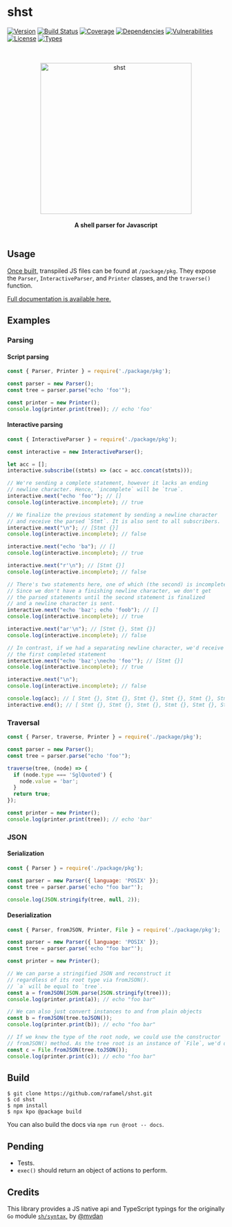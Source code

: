 # shst

[![Version](https://img.shields.io/npm/v/shst.svg)](https://www.npmjs.com/package/shst)
[![Build Status](https://img.shields.io/travis/rafamel/shst/master.svg)](https://travis-ci.org/rafamel/shst)
[![Coverage](https://img.shields.io/coveralls/rafamel/shst/master.svg)](https://coveralls.io/github/rafamel/shst)
[![Dependencies](https://img.shields.io/david/rafamel/shst.svg)](https://david-dm.org/rafamel/shst)
[![Vulnerabilities](https://img.shields.io/snyk/vulnerabilities/npm/shst.svg)](https://snyk.io/test/npm/shst)
[![License](https://img.shields.io/github/license/rafamel/shst.svg)](https://github.com/rafamel/shst/blob/master/LICENSE)
[![Types](https://img.shields.io/npm/types/shst.svg)](https://www.npmjs.com/package/shst)

<div align="center">
  <br />
  <br />
  <a href="https://www.npmjs.com/package/shst" target="_blank">
    <img alt="shst" width="350" src="https://raw.githubusercontent.com/rafamel/shst/master/assets/logo.png" />
  </a>
  <br />
  <br />
  <strong>A shell parser for Javascript</strong>
  <br />
  <br />
</div>

<!-- ## Install

[`npm install shst`](https://www.npmjs.com/package/shst) -->

## Usage

[Once built,](#build) transpiled JS files can be found at `/package/pkg`. They expose the `Parser`, `InteractiveParser`, and `Printer` classes, and the `traverse()` function.

[Full documentation is available here.](https://rafamel.github.io/shst/)

## Examples

### Parsing

#### Script parsing

```javascript
const { Parser, Printer } = require('./package/pkg');

const parser = new Parser();
const tree = parser.parse("echo 'foo'");

const printer = new Printer();
console.log(printer.print(tree)); // echo 'foo'
```

#### Interactive parsing

```javascript
const { InteractiveParser } = require('./package/pkg');

const interactive = new InteractiveParser();

let acc = [];
interactive.subscribe((stmts) => (acc = acc.concat(stmts)));

// We're sending a complete statement, however it lacks an ending
// newline character. Hence, `incomplete` will be `true`.
interactive.next("echo 'foo'"); // []
console.log(interactive.incomplete); // true

// We finalize the previous statement by sending a newline character
// and receive the parsed `Stmt`. It is also sent to all subscribers.
interactive.next("\n"); // [Stmt {}]
console.log(interactive.incomplete); // false

interactive.next("echo 'ba"); // []
console.log(interactive.incomplete); // true

interactive.next("r'\n"); // [Stmt {}]
console.log(interactive.incomplete); // false

// There's two statements here, one of which (the second) is incomplete.
// Since we don't have a finishing newline character, we don't get
// the parsed statements until the second statement is finalized
// and a newline character is sent.
interactive.next("echo 'baz'; echo 'foob"); // []
console.log(interactive.incomplete); // true

interactive.next("ar'\n"); // [Stmt {}, Stmt {}]
console.log(interactive.incomplete); // false

// In contrast, if we had a separating newline character, we'd receive
// the first completed statement
interactive.next("echo 'baz';\necho 'foo'"); // [Stmt {}]
console.log(interactive.incomplete); // true

interactive.next("\n");
console.log(interactive.incomplete); // false

console.log(acc); // [ Stmt {}, Stmt {}, Stmt {}, Stmt {}, Stmt {}, Stmt {} ]
interactive.end(); // [ Stmt {}, Stmt {}, Stmt {}, Stmt {}, Stmt {}, Stmt {} ]
```

### Traversal

```javascript
const { Parser, traverse, Printer } = require('./package/pkg');

const parser = new Parser();
const tree = parser.parse("echo 'foo'");

traverse(tree, (node) => {
  if (node.type === 'SglQuoted') {
    node.value = 'bar';
  }
  return true;
});

const printer = new Printer();
console.log(printer.print(tree)); // echo 'bar'
```

### JSON

#### Serialization

```javascript
const { Parser } = require('./package/pkg');

const parser = new Parser({ language: 'POSIX' });
const tree = parser.parse('echo "foo bar"');

console.log(JSON.stringify(tree, null, 2));
```

#### Deserialization

```javascript
const { Parser, fromJSON, Printer, File } = require('./package/pkg');

const parser = new Parser({ language: 'POSIX' });
const tree = parser.parse('echo "foo bar"');

const printer = new Printer();

// We can parse a stringified JSON and reconstruct it
// regardless of its root type via fromJSON().
// `a` will be equal to `tree`.
const a = fromJSON(JSON.parse(JSON.stringify(tree)));
console.log(printer.print(a)); // echo "foo bar"

// We can also just convert instances to and from plain objects
const b = fromJSON(tree.toJSON());
console.log(printer.print(b)); // echo "foo bar"

// If we knew the type of the root node, we could use the constructor
// fromJSON() method. As the tree root is an instance of `File`, we'd do:
const c = File.fromJSON(tree.toJSON());
console.log(printer.print(c)); // echo "foo bar"
```

## Build

```
$ git clone https://github.com/rafamel/shst.git
$ cd shst
$ npm install
$ npx kpo @package build
```

You can also build the docs via `npm run @root -- docs`.

## Pending

* Tests.
* `exec()` should return an object of actions to perform.

## Credits

This library provides a JS native api and TypeScript typings for the originally `Go` module [`sh/syntax`,](https://github.com/mvdan/sh) by [@mvdan](https://github.com/mvdan)
